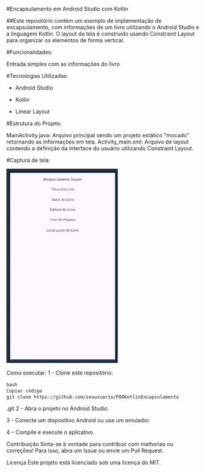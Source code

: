 #Encapsulamento em Android Studio com Kotlin

##Este repositório contém um exemplo de implementação de encapsulamento, com informações de um livro utilizando o Android Studio e a linguagem Kotlin. O layout da tela é construído usando Constraint Layout para organizar os elementos de forma vertical.

#Funcionalidades:

Entrada simples com as informações do livro

#Tecnologias Utilizadas:

- Android Studio
* Kotlin 
+ Linear Layout

#Estrutura do Projeto:

MainActivity.java: Arquivo principal sendo um projeto estático "mocado" retornando as informações em tela. Activity_main.xml: Arquivo de layout contendo a definição da interface do usuário utilizando Constraint Layout.

#Captura de tela:


![img01](https://github.com/Paula-Thamyres/POOKotlinEncapsulamento/blob/master/Img01.png)


Como executar: 1 - Clone este repositório:

    bash
    Copiar código
    git clone https://github.com/seuusuario/POOKotlinEncapsulamento
.git
2 - Abra o projeto no Android Studio.

3 - Conecte um dispositivo Android ou use um emulador.

4 – Compile e execute o aplicativo.

Contribuição Sinta-se à vontade para contribuir com melhorias ou correções! Para isso, abra um Issue ou envie um Pull Request.

Licença Este projeto está licenciado sob uma licença do MIT.
